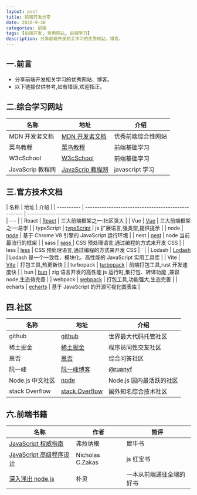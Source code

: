 ```yaml
---
layout: post
title: 前端开发分享
date: 2020-9-30
categories: 前端
tags: [前端开发, 常用网站, 前端学习]
description: 分享前端开发相关学习的优秀网站、博客。
---
```


## 一.前言

- 分享前端开发相关学习的优秀网站、博客。
- 以下链接仅供参考,如有错误,欢迎指正。

## 二.综合学习网站

| 名称             | 地址                                                   | 介绍               |
| ---------------- | ------------------------------------------------------ | ------------------ |
| MDN 开发者文档   | [MDN 开发者文档](https://developer.mozilla.org/zh-CN/) | 优秀前端综合性网站 |
| 菜鸟教程         | [菜鸟教程](https://www.runoob.com/)                    | 前端基础学习       |
| W3cSchool        | [W3cSchool](http://www.w3school.com.cn/)               | 前端基础学习       |
| JavaScrip 教程网 | [JavaScrip 教程网](https://zh.javascript.info/)        | javascript 学习    |

## 三.官方技术文档

| 名称       | 地址                                                | 介绍                                                                  |
| ---------- | --------------------------------------------------- | --------------------------------------------------------------------- | --- |
| React      | [React](https://reactjs.org/)                       | 三大前端框架之一:社区强大                                             |
| Vue        | [Vue](https://cn.vuejs.org/)                        | 三大前端框架之一:易学                                                 |
| typeScript | [typeScript](https://www.tslang.cn/)                | js 扩展语言,强类型,提供提示                                           |
| node       | [node](https://nodejs.org/zh-cn/docs/)              | 基于 Chrome V8 引擎的 JavaScript 运行环境                             |
| nest       | [nest](https://www.nestjs.com.cn/)                  | node 当前最流行的框架                                                 |
| sass       | [sass ](https://sass-lang.com/)                     | CSS 预处理语言,通过编程的方式来开发 CSS                               |
| less       | [less](https://less.bootcss.com/)                   | CSS 预处理语言,通过编程的方式来开发 CSS                               | `   |
| Lodash     | [Lodash](https://www.lodashjs.com/)                 | Lodash 是一个一致性、模块化、高性能的 JavaScript 实用工具库           |
| Vite       | [Vite](https://vitejs.cn/)                          | 打包工具,热更新快                                                     |
| turbopack  | [turbopack](https://vercel.com/blog/turbopack)      | 前端打包工具,rust 开发速度快                                          |
| bun        | [bun](https://vitejs.cn/)                           | zig 语言开发的高性能 js 运行时,集打包、转译功能 ,兼容 node,生态待完善 |
| webpack    | [webpack](https://webpack.docschina.org/)           | 打包工具,功能强大,生态完善                                            |
| echarts    | [echarts](https://echarts.apache.org/zh/index.html) | 基于 JavaScript 的开源可视化图表库                                    |

## 四.社区

| 名称             | 地址                                          | 介绍                                 |
| ---------------- | --------------------------------------------- | ------------------------------------ |
| github           | [github](https://github.com/)                 | 世界最大代码托管社区                 |
| 稀土掘金         | [稀土掘金](https://juejin.im/)                | 程序员同性交友社区                   |
| 思否             | [思否](http://segmentfault.com/)              | 综合问答社区                         |
| 阮一峰           | [阮一峰博客](http://www.ruanyifeng.com/blog/) | [@ruanyf](https://github.com/ruanyf) |
| Node.js 中文社区 | [node](http://cnodejs.org/)                   | Node.js 国内最活跃的社区             |
| stack Overflow   | [stack Overflow](https://stackoverflow.com/)  | 国外知名综合技术社区                 |

## 六.前端书籍

| 名称                                                               | 作者             | 简评                     |
| ------------------------------------------------------------------ | ---------------- | ------------------------ |
| [JavaScript 权威指南](http://book.douban.com/subject/2228378/)     | 弗拉纳根         | 犀牛书                   |
| [JavaScript 高级程序设计](http://book.douban.com/subject/3590768/) | Nicholas C.Zakas | js 红宝书                |
| [深入浅出 node.js](http://book.douban.com/subject/25768396/)       | 朴灵             | 一本从前端通往全端的好书 |
